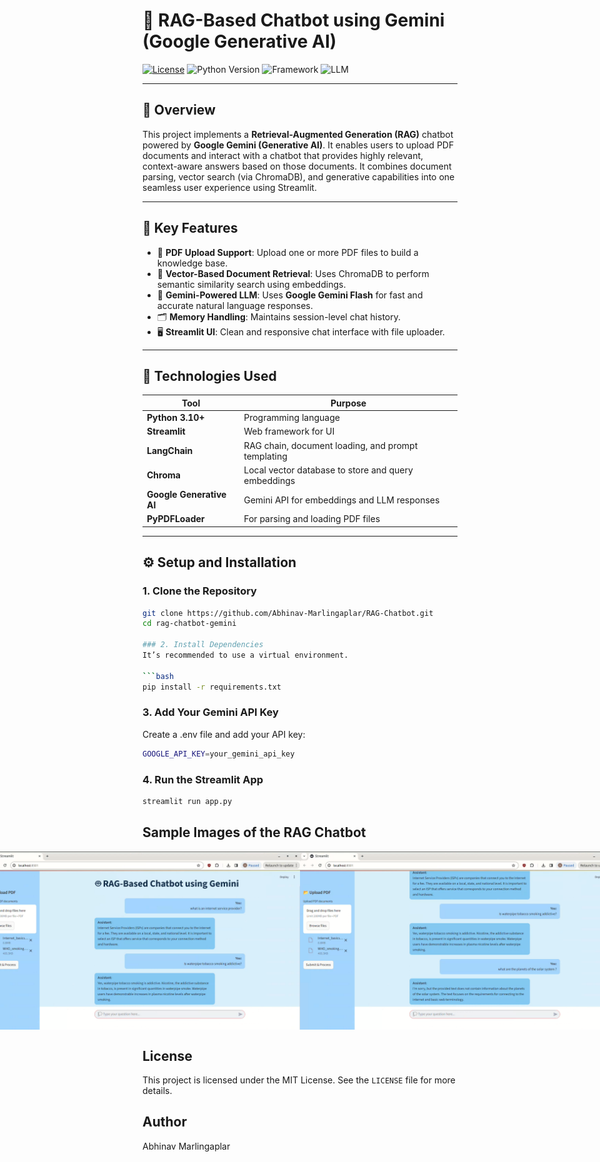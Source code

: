 # 🤖 RAG-Based Chatbot using Gemini (Google Generative AI)

[![License](https://img.shields.io/badge/License-MIT-yellow.svg)](https://opensource.org/licenses/MIT)
![Python Version](https://img.shields.io/badge/Python-3.10+-blue.svg)
![Framework](https://img.shields.io/badge/Built%20with-Streamlit-brightgreen)
![LLM](https://img.shields.io/badge/LLM-Google%20Gemini%20API-blueviolet)

---

## 🧠 Overview

This project implements a **Retrieval-Augmented Generation (RAG)** chatbot powered by **Google Gemini (Generative AI)**. It enables users to upload PDF documents and interact with a chatbot that provides highly relevant, context-aware answers based on those documents. It combines document parsing, vector search (via ChromaDB), and generative capabilities into one seamless user experience using Streamlit.

---

## 🚀 Key Features

- 📄 **PDF Upload Support**: Upload one or more PDF files to build a knowledge base.
- 🧠 **Vector-Based Document Retrieval**: Uses ChromaDB to perform semantic similarity search using embeddings.
- 🤖 **Gemini-Powered LLM**: Uses **Google Gemini Flash** for fast and accurate natural language responses.
- 🗂️ **Memory Handling**: Maintains session-level chat history.
- 🖥️ **Streamlit UI**: Clean and responsive chat interface with file uploader.

---

## 🧰 Technologies Used

| Tool                         | Purpose                                                  |
|------------------------------|----------------------------------------------------------|
| **Python 3.10+**             | Programming language                                     |
| **Streamlit**                | Web framework for UI                                    |
| **LangChain**                | RAG chain, document loading, and prompt templating      |
| **Chroma**                   | Local vector database to store and query embeddings     |
| **Google Generative AI**     | Gemini API for embeddings and LLM responses             |
| **PyPDFLoader**              | For parsing and loading PDF files                       |

---

## ⚙️ Setup and Installation

### 1. Clone the Repository

```bash
git clone https://github.com/Abhinav-Marlingaplar/RAG-Chatbot.git
cd rag-chatbot-gemini

### 2. Install Dependencies
It’s recommended to use a virtual environment.

```bash
pip install -r requirements.txt
```

### 3. Add Your Gemini API Key
Create a .env file and add your API key:

```bash
GOOGLE_API_KEY=your_gemini_api_key
```

### 4. Run the Streamlit App

```bash
streamlit run app.py
```

## Sample Images of the RAG Chatbot
<div style="display: flex; justify-content: center;">
    <img src="images/screenshot1.png" alt="valid question" width="600"/>
    <img src="images/screenshot2.png" alt="invalid question" width="600"/>
</div>

## License

This project is licensed under the MIT License. See the `LICENSE` file for more details.

## Author

Abhinav Marlingaplar

